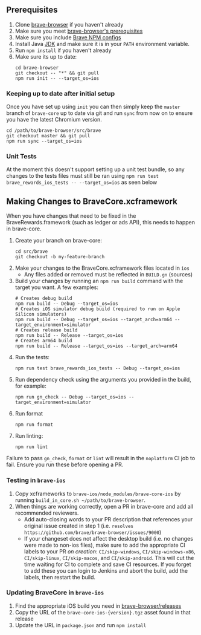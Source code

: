 ## Prerequisites

1. Clone [brave-browser](https://github.com/brave/brave-browser) if you haven't already
1. Make sure you meet [brave-browser's prerequisites](https://github.com/brave/brave-browser/wiki/macOS-Development-Environment)
1. Make sure you include [Brave NPM configs](https://github.com/brave/devops/wiki/npm-config-for-Brave-Developers)
3. Install Java [JDK](https://www.oracle.com/java/technologies/downloads/) and make sure it is in your `PATH` environment variable.
4. Run `npm install` if you haven't already
5. Make sure its up to date:
    ```shell
    cd brave-browser
    git checkout -- "*" && git pull
    npm run init -- --target_os=ios
    ```
    
### Keeping up to date after initial setup

Once you have set up using `init` you can then simply keep the `master` branch of `brave-core` up to date via git and run `sync` from now on to ensure you have the latest Chromium version.

```shell
cd /path/to/brave-browser/src/brave
git checkout master && git pull
npm run sync --target_os=ios
```

### Unit Tests

At the moment this doesn't support setting up a unit test bundle, so any changes to the tests files must still be ran using `npm run test brave_rewards_ios_tests -- --target_os=ios` as seen below

## Making Changes to BraveCore.xcframework

When you have changes that need to be fixed in the BraveRewards.framework (such as ledger or ads API), this needs to happen in brave-core.

1. Create your branch on brave-core:
    ```shell
    cd src/brave
    git checkout -b my-feature-branch
    ```
1. Make your changes to the BraveCore.xcframework files located in `ios`
    - Any files added or removed must be reflected in `BUILD.gn` (sources)
1. Build your changes by running an `npm run build` command with the target you want. A few examples:
    ```shell
    # Creates debug build
    npm run build -- Debug --target_os=ios
    # Creates iOS simulator debug build (required to run on Apple Silicon simulators)
    npm run build -- Debug --target_os=ios --target_arch=arm64 --target_environment=simulator
    # Creates release build
    npm run build -- Release --target_os=ios
    # Creates arm64 build
    npm run build -- Release --target_os=ios --target_arch=arm64
    ```
1. Run the tests:
    ```shell
    npm run test brave_rewards_ios_tests -- Debug --target_os=ios
    ```
1. Run dependency check using the arguments you provided in the build, for example:
    ```shell
    npm run gn_check -- Debug --target_os=ios --target_environment=simulator
    ```
1. Run format
    ```shell
    npm run format
    ```
1. Run linting:
    ```shell
    npm run lint
    ```
    
Failure to pass `gn_check`, `format` or `lint` will result in the `noplatform` CI job to fail. Ensure you run these before opening a PR.

### Testing in `brave-ios`

1. Copy xcframeworks to `brave-ios/node_modules/brave-core-ios` by running `build_in_core.sh ~/path/to/brave-browser`.
1. When things are working correctly, open a PR in brave-core and add all recommended reviewers.
    - Add auto-closing words to your PR description that references your original issue created in step 1 (i.e. `resolves https://github.com/brave/brave-browser/issues/9000`)
    - If your changeset does not affect the desktop build (i.e. no changes were made to non-ios files), make sure to add the appropriate CI labels to your PR *on creation*: `CI/skip-windows`, `CI/skip-windows-x86`, `CI/skip-linux`, `CI/skip-macos`, and `CI/skip-android`. This will cut the time waiting for CI to complete and save CI resources. If you forget to add these you can login to Jenkins and abort the build, add the labels, then restart the build.

### Updating BraveCore in `brave-ios`

1. Find the appropriate iOS build you need in [brave-browser/releases](https://github.com/brave/brave-browser/releases)
2. Copy the URL of the `brave-core-ios-{version}.tgz` asset found in that release
3. Update the URL in `package.json` and run `npm install`


